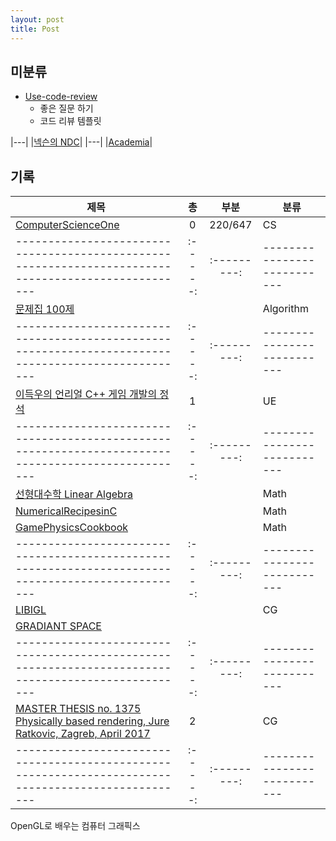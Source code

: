```yaml
---
layout: post
title: Post
---
```


## 미분류

* [Use-code-review](Use-code-review)
    - 좋은 질문 하기
    - 코드 리뷰 템플릿

|---|
|[넥슨의 NDC](http://ndcreplay.nexon.com/index.html#)|
|---|
|[Academia](https://www.academia.edu/search?q=FABRIK&utf8=%E2%9C%93&years=2020,2021)|

## 기록

|제목|총|부분|분류|
|---------------------------------------------------------------------------------------------------|:-----:|:---------:|---------------------------|
|[ComputerScienceOne](https://cse.unl.edu/~cbourke/ComputerScienceOne.pdf)                          |0      |220/647    |CS                         |
|---------------------------------------------------------------------------------------------------|:-----:|:---------:|---------------------------|
|[문제집 100제](https://codeup.kr/problemsetsol.php?psid=23)                                         |       |           |Algorithm                  |
|---------------------------------------------------------------------------------------------------|:-----:|:---------:|---------------------------|
|[이득우의 언리얼 C++ 게임 개발의 정석](https://codeup.kr/problemsetsol.php?psid=23)                   |1      |           |UE                         |
|---------------------------------------------------------------------------------------------------|:-----:|:---------:|---------------------------|
|[선형대수학 Linear Algebra ](http://matrix.skku.ac.kr/2015-Album/BigBook-LinearAlgebra-2015.pdf)    |       |           |Math                       |
|[NumericalRecipesinC](http://www.grad.hr/nastava/gs/prg/NumericalRecipesinC.pdf)                   |       |           |Math                       |
|[GamePhysicsCookbook](game-physics-cookbook_compress)                                              |       |           |Math                       |
|---------------------------------------------------------------------------------------------------|:-----:|:---------:|---------------------------|
|[LIBIGL](https://libigl.github.io/tutorial/)                                                       |       |           |CG                         |
|[GRADIANT SPACE](http://www.gradientspace.com/tutorials/2020/1/2/libigl-in-unreal-engine)          |       |           |                           |        
|---------------------------------------------------------------------------------------------------|:-----:|:---------:|---------------------------|
|[MASTER THESIS no. 1375 Physically based rendering, Jure Ratkovic, Zagreb, April 2017](MAS17.md)   |2      |           |CG                         |
|---------------------------------------------------------------------------------------------------|:-----:|:---------:|---------------------------|

OpenGL로 배우는 컴퓨터 그래픽스